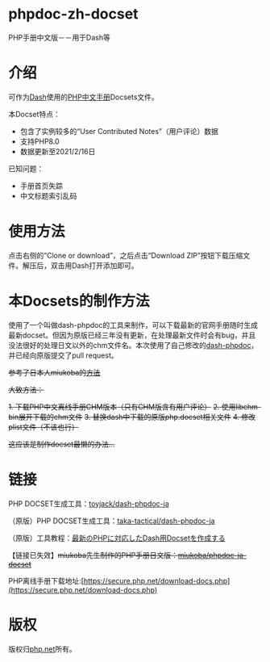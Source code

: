 # phpdoc-zh-docset
PHP手册中文版－－用于Dash等
# 介绍

可作为[Dash](http://kapeli.com/dash)使用的[PHP中文手册](http://www.php.net/manual/zh/)Docsets文件。

本Docset特点：  
* 包含了实例较多的“User Contributed Notes”（用户评论）数据
* 支持PHP8.0
* 数据更新至2021/2/16日

已知问题：
* 手册首页失踪
* 中文标题索引乱码

# 使用方法

点击右侧的“Clone or download”，之后点击“Download ZIP”按钮下载压缩文件。解压后，双击用Dash打开添加即可。

# 本Docsets的制作方法
使用了一个叫做dash-phpdoc的工具来制作，可以下载最新的官网手册随时生成最新docset。但因为原版已经三年没有更新，在处理最新文件时会有bug，并且没法很好的处理日文以外的chm文件名。本次使用了自己修改的[dash-phpdoc](https://github.com/toyjack/dash-phpdoc-ja)，并已经向原版提交了pull request。


~~参考了日本人miukoba的[方法](http://www.miukoba.net/blog/2013/12/14/Japanese-PHP-Docset-for-Dash/)~~

~~大致方法：~~

~~1. 下载PHP中文离线手册CHM版本（只有CHM版含有用户评论）~~
~~2. 使用libchm-bin展开下载的chm文件~~
~~3. 替换dash中下载的原版php.docset相关文件~~
~~4. 修改plist文件（不该也行）~~

~~这应该是制作docset最懒的办法...~~

# 链接
PHP DOCSET生成工具：[toyjack/dash-phpdoc-ja](https://github.com/toyjack/dash-phpdoc-ja)

（原版）PHP DOCSET生成工具：[taka-tactical/dash-phpdoc-ja](https://github.com/taka-tactical/dash-phpdoc-ja)

（原版）工具教程：[最新のPHPに対応したDash用Docsetを作成する](https://qiita.com/taka-tactical/items/ebb7c4913e5dcfe867a1)


【链接已失效】~~miukoba先生制作的PHP手册日文版：[miukoba/phpdoc-ja-docset](https://github.com/miukoba/phpdoc-ja-docset)~~

PHP离线手册下载地址:[https://secure.php.net/download-docs.php](https://secure.php.net/download-docs.php)


# 版权

版权归[php.net](http://www.php.net)所有。
